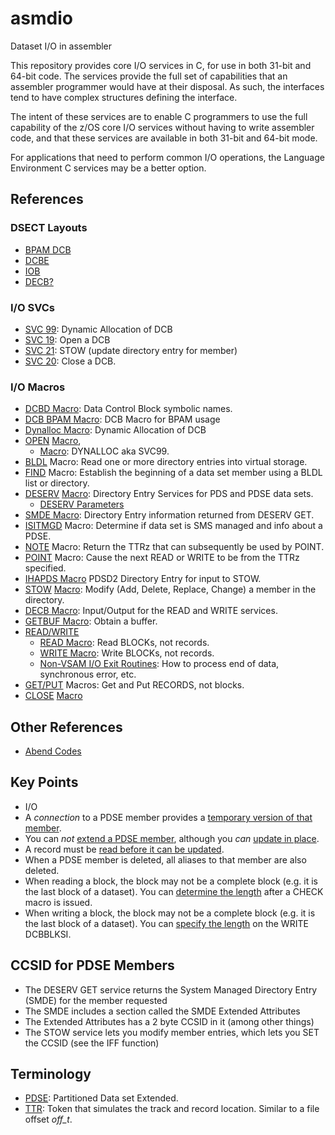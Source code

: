 # asmdio

Dataset I/O in assembler

This repository provides core I/O services in C, for use in both 31-bit and 64-bit code.
The services provide the full set of capabilities that an assembler programmer would have at their disposal.
As such, the interfaces tend to have complex structures defining the interface.

The intent of these services are to enable C programmers to use the full capability of the z/OS core I/O services
without having to write assembler code, and that these services are available in both 31-bit and 64-bit mode.

For applications that need to perform common I/O operations, the Language Environment C services may be a better option.

## References

### DSECT Layouts

- [BPAM DCB](https://tech.mikefulton.ca/BPAMDCBLayout)
- [DCBE](https://tech.mikefulton.ca/DCBELayout)  
- [IOB](https://tech.mikefulton.ca/IOBLayout)
- [DECB?]()

### I/O SVCs

- [SVC 99](https://www.ibm.com/docs/en/zos/3.1.0?topic=functions-example-dynamic-allocation-request): Dynamic Allocation of DCB
- [SVC 19](https://tech.mikefulton.ca/SVC19-OPEN): Open a DCB
- [SVC 21](https://tech.mikefulton.ca/SVC21): STOW (update directory entry for member)
- [SVC 20](https://tech.mikefulton.ca/SVC20-CLOSE): Close a DCB.

### I/O Macros

- [DCBD Macro](https://www.ibm.com/docs/en/zos/3.1.0?topic=nvmd-dcbdprovide-symbolic-reference-data-control-blocks-bdam-bisam-bpam-bsam-qisam-qsam): Data Control Block symbolic names.
- [DCB BPAM Macro](https://tech.mikefulton.ca/DCBBPAMMacro): DCB Macro for BPAM usage
- [Dynalloc Macro](https://tech.mikefulton.ca/DynallocMacro): Dynamic Allocation of DCB
- [OPEN](https://www.ibm.com/docs/en/zos/3.1.0?topic=nvmd-openconnect-program-data-bdam-bisam-interface-vsam-bpam-bsam-qisam-interface-vsam-qsam) [Macro](https://tech.mikefulton.ca/QSAMOPEN), 
  - [Macro](https://tech.mikefulton.ca/DynallocMacro): DYNALLOC aka SVC99.
- [BLDL](https://www.ibm.com/docs/en/zos/3.1.0?topic=pdse-using-bldl-macro-construct-directory-entry-list) Macro: Read one or more directory entries into virtual storage.
- [FIND](https://www.ibm.com/docs/en/zos/3.1.0?topic=descriptions-findestablish-beginning-data-set-member-bpam) Macro: Establish the beginning of a data set member using a BLDL list or directory.
- [DESERV](https://www.ibm.com/docs/en/zos/3.1.0?topic=pdse-using-directory-entry-services) [Macro](https://tech.mikefulton.ca/DESERV): Directory Entry Services for PDS and PDSE data sets.
  - [DESERV Parameters](https://tech.mikefulton.ca/DESERV_GET)
- [SMDE Macro](https://tech.mikefulton.ca/SMDEMacro): Directory Entry information returned from DESERV GET.
- [ISITMGD](https://www.ibm.com/docs/en/zos/3.1.0?topic=pmp-using-isitmgd-determine-whether-data-set-is-system-managed) Macro: Determine if data set is SMS managed and info about a PDSE.
- [NOTE](https://www.ibm.com/docs/en/zos/3.1.0?topic=pdse-using-note-macro-provide-relative-position) Macro: Return the TTRz that can subsequently be used by POINT.
- [POINT](https://www.ibm.com/docs/en/zos/3.1.0?topic=pdse-using-point-macro-position-block) Macro: Cause the next READ or WRITE to be from the TTRz specified.
- [IHAPDS Macro](https://tech.mikefulton.ca/IHAPDSMacro) PDSD2 Directory Entry for input to STOW.
- [STOW](https://www.ibm.com/docs/en/zos/3.1.0?topic=pdse-using-stow-macro-update-directory) [Macro](https://tech.mikefulton.ca/STOWMacro): Modify (Add, Delete, Replace, Change) a member in the directory.
- [DECB Macro](https://tech.mikefulton.ca/DECBMacro): Input/Output for the READ and WRITE services.
- [GETBUF Macro](https://tech.mikefulton.ca/GETBufMacro): Obtain a buffer.
- [READ/WRITE](https://www.ibm.com/docs/en/zos/3.1.0?topic=records-accessing-data-read-write) 
  - [READ Macro](https://tech.mikefulton.ca/READMacro): Read BLOCKs, not records.
  - [WRITE Macro](https://tech.mikefulton.ca/WRITEMacro): Write BLOCKs, not records.
  - [Non-VSAM I/O Exit Routines](https://tech.mikefulton.ca/NonVSAMIOExitRoutines): How to process end of data, synchronous error, etc.
- [GET/PUT](https://www.ibm.com/docs/en/zos/3.1.0?topic=records-accessing-data-get-put) Macros: Get and Put RECORDS, not blocks. 
- [CLOSE](https://www.ibm.com/docs/en/zos/3.1.0?topic=nvmd-openconnect-program-data-bdam-bisam-interface-vsam-bpam-bsam-qisam-interface-vsam-qsam) [Macro](https://tech.mikefulton.ca/QSAMCLOSE)

## Other References

- [Abend Codes](https://tech.mikefulton.ca/ZOSAbendCodes)

## Key Points

- I/O
- A _connection_ to a PDSE member provides a [temporary version of that member](https://www.ibm.com/docs/en/zos/3.1.0?topic=pdse-establishing-connections-members).
- You can _not_ [extend a PDSE member](https://www.ibm.com/docs/en/zos/3.1.0?topic=pdse-extending-member), although you _can_ [update in place](https://www.ibm.com/docs/en/zos/3.1.0?topic=pdse-extending-member).
- A record must be [read before it can be updated](https://www.ibm.com/docs/en/zos/3.1.0?topic=uip-bsam-bpam).
- When a PDSE member is deleted, all aliases to that member are also deleted.
- When reading a block, the block may not be a complete block (e.g. it is the last block of a dataset). You can [determine the length](https://tech.mikefulton.ca/BlockLengthReadDetermination) after a CHECK macro is issued.
- When writing a block, the block may not be a complete block (e.g. it is the last block of a dataset). You can [specify the length](https://tech.mikefulton.ca/BlockLengthWriteDetermination) on the WRITE DCBBLKSI.

## CCSID for PDSE Members

- The DESERV GET service returns the System Managed Directory Entry (SMDE) for the member requested
- The SMDE includes a section called the SMDE Extended Attributes
- The Extended Attributes has a 2 byte CCSID in it (among other things)
- The STOW service lets you modify member entries, which lets you SET the CCSID (see the IFF function)

## Terminology

- [PDSE](https://www.ibm.com/docs/en/zos/3.1.0?topic=files-processing-partitioned-data-set-extended-pdse): Partitioned Data set Extended.
- [TTR](https://www.ibm.com/docs/en/zos/3.1.0?topic=pdse-relative-track-addresses-ttr): Token that simulates the track and record location. Similar to a file offset _off_t_.
